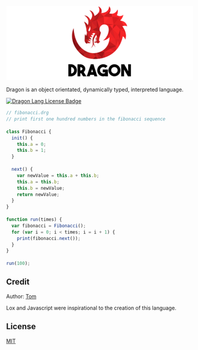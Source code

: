 ![Dragon Lang Logo](./docs/logo.png)

Dragon is an object orientated, dynamically typed, interpreted language.

[![Dragon Lang License Badge](https://img.shields.io/badge/license-MIT-blue)](LICENSE)

```js
// fibonacci.drg
// print first one hundred numbers in the fibonacci sequence

class Fibonacci {
  init() {
    this.a = 0;
    this.b = 1;
  }

  next() {
    var newValue = this.a + this.b;
    this.a = this.b;
    this.b = newValue;
    return newValue;
  }
}

function run(times) {
  var fibonacci = Fibonacci();
  for (var i = 0; i < times; i = i + 1) {
    print(fibonacci.next());
  }
}

run(100);
```

<!--
## Installation and Usage

You can install Dragon through the NPM:

```
$ npm i -g dragon-lang
```

Executing a file using Dragon:

```
$ dragon test.drg
```

Using the Dragon shell:

```
$ dragon
```
-->

## Credit

Author: [Tom](https://github.com/TomPrograms)

Lox and Javascript were inspirational to the creation of this language.

## License

[MIT](LICENSE)
